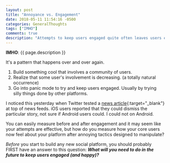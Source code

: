 ```yaml
---
layout: post
title: "Annoyance vs. Engagement"
date: 2018-05-11 11:54:16 -0500
categories: GeneralThoughts
tags: ["IMHO"]
comments: true
description: "Attempts to keep users engaged quite often leaves users enraged."
---  
```

**IMHO**: {{ page.description }}   

It's a pattern that happens over and over again.

1. Build something cool that involves a community of users.
2. Realize that some user's involvement is decreasing. (a totally natural occurrence)
3. Go into panic mode to try and keep users engaged. Usually by trying silly things done by other platforms.

I noticed this yesterday when Twitter tested a [news article](https://twitter.com/brad_frost/status/994759657309851648){:target="_blank"} at top of news feeds. iOS users reported that they could dismiss the particular story, not sure if Android users could. I could not on Android.

You can easily measure before and after engagement and it may seem like your attempts are effective, but how do you measure how your core users now feel about your platform after annoying tactics designed to manipulate?
 
_Before_ you start to build any new social platform, you should probably FIRST have an answer to this question: **_What will you need to do in the future to keep users engaged (and happy)?_**